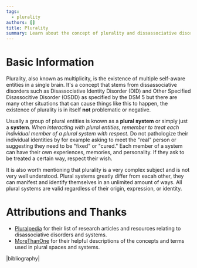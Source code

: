```yaml
---
tags:
  - plurality
authors: []
title: Plurality
summary: Learn about the concept of plurality and dissassociative disorders.
---
```


# Basic Information

Plurality, also known as multiplicity, is the existence of multiple self-aware
entities in a single brain. It's a concept that stems from dissassociative
disorders such as Disassociative Identity Disorder (DID) and Other Specified
Disassocitive Disorder (OSDD) as specified by the DSM 5
but there are many other situations that can cause things like this to happen,
the existence of plurality is in itself **not** problematic or negative.

<!--more-->

Usually a group of plural entities is known as a **plural system** or simply
just a **system**. _When interacting with plural entities, remember to treat
each individual member of a plural system with respect._ Do not pathologize
their individual identities by for example asking to meet the "real" person or
suggesting they need to be "fixed" or "cured." Each member of a system can have
their own experiences, memories, and personality. If they ask to be treated a
certain way, respect their wish.

It is also worth mentioning that plurality is a very complex subject and is not
very well understood. Plural systems greatly differ from eacah other, they can
manifest and identify themselves in an unlimited amount of ways. All plural
systems are valid regardless of their origin, expression, or identity.

# Attributions and Thanks

- [Pluralpedia](https://pluralpedia.org/w/Main_Page) for their list of research
  articles and resources relating to disassociative disorders and systems.
- [MoreThanOne](https://morethanone.info) for their helpful descriptions of the
  concepts and terms used in plural spaces and systems.

<!-- |cite: 10.1176/appi.books.9780890425787| -->

|bibliography|
